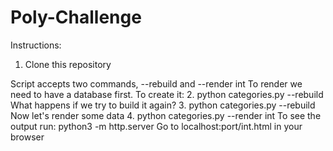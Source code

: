# Poly-Challenge
Instructions:
1. Clone this repository

Script accepts two commands, --rebuild and --render int
To render we need to have a database first. To create it:
2. python categories.py --rebuild
What happens if we try to build it again?
3. python categories.py --rebuild
Now let's render some data
4. python categories.py --render int
To see the output run:
python3 -m http.server
Go to localhost:port/int.html in your browser
